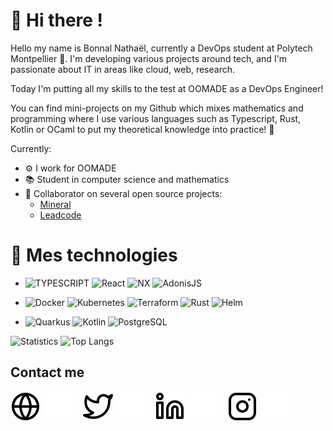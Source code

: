 <link rel="stylesheet" href="https://cdn.jsdelivr.net/gh/devicons/devicon@v2.14.0/devicon.min.css">

# 👋 Hi there !
Hello my name is Bonnal Nathaël, currently a DevOps student at Polytech Montpellier 🌟. I'm developing various projects around tech, and I'm passionate about IT in areas like cloud, web, research. 

Today I'm putting all my skills to the test at OOMADE as a DevOps Engineer!

You can find mini-projects on my Github which mixes mathematics and programming where I use various languages such as Typescript, Rust, Kotlin or OCaml to put my theoretical knowledge into practice! 🚀

Currently:
- ⚙️ I work for OOMADE
- 📚 Student in computer science and mathematics
- 🚀 Collaborator on several open source projects:
  - [Mineral](https://github.com/mineral-dart)
  - [Leadcode](https://github.com/leadcode-solutions)

# 🚀 Mes technologies
- ![TYPESCRIPT](https://img.shields.io/badge/TypeScript-007ACC?style=for-the-badge&logo=typescript&logoColor=white)
  ![React](https://img.shields.io/badge/React-007ACC?style=for-the-badge&logo=react&logoColor=white)
  ![NX](https://img.shields.io/badge/NX-007ACC?style=for-the-badge&logo=nx&logoColor=white)
  ![AdonisJS](https://img.shields.io/badge/AdonisJS-6701F2?style=for-the-badge&logo=adonisjs&logoColor=white)
  
- ![Docker](https://img.shields.io/badge/Docker-2CA5E0?style=for-the-badge&logo=docker&logoColor=white)
  ![Kubernetes](https://img.shields.io/badge/Kubernetes-3970e4?style=for-the-badge&logo=kubernetes&logoColor=white)
  ![Terraform](https://img.shields.io/badge/Terraform-4287f5?style=for-the-badge&logo=terraform&logoColor=white)
  ![Rust](https://img.shields.io/badge/Rust-FF5733?style=for-the-badge&logo=rust&logoColor=white)
  ![Helm](https://img.shields.io/badge/Helm-2CA5E0?style=for-the-badge&logo=helm&logoColor=white)
  
- ![Quarkus](https://img.shields.io/badge/Quarkus-F22B01?style=for-the-badge&logo=quarkus&logoColor=white)
  ![Kotlin](https://img.shields.io/badge/Kotlin-E24462?style=for-the-badge&logo=kotlin&logoColor=white)
  ![PostgreSQL](https://img.shields.io/badge/PostgreSQL-007ACC?style=for-the-badge&logo=postgresql&logoColor=white)

![Statistics](https://github-readme-stats.vercel.app/api?username=NathaelB&show_icons=true&count_private=true)
![Top Langs](https://github-readme-stats.vercel.app/api/top-langs/?username=NathaelB&layout=compact)

## Contact me

[![img_contact](./img/globe-light.svg)](https://leadcode.fr#gh-light-mode-only)
[![img_contact](./img/globe-dark.svg)](https://leadcode.fr#gh-dark-mode-only)
&nbsp;&nbsp;
[![img_contact](./img/twitter-light.svg)](https://twitter.com/NathaelBonnal#gh-light-mode-only)
[![img_contact](./img/twitter-dark.svg)](https://twitter.com/NathaelBonnal#gh-dark-mode-only)
&nbsp;&nbsp;
[![img_contact](./img/linkedin-light.svg)](https://www.linkedin.com/in/nathael-bonnal#gh-light-mode-only)
[![img_contact](./img/linkedin-dark.svg)](https://www.linkedin.com/in/nathael-bonnal#gh-dark-mode-only)
&nbsp;&nbsp;
[![img_contact](./img/instagram-light.svg)](https://www.instagram.com/nathael.bnl#gh-light-mode-only)
[![img_contact](./img/instagram-dark.svg)](https://www.instagram.com/nathael.bnl#gh-dark-mode-only)
